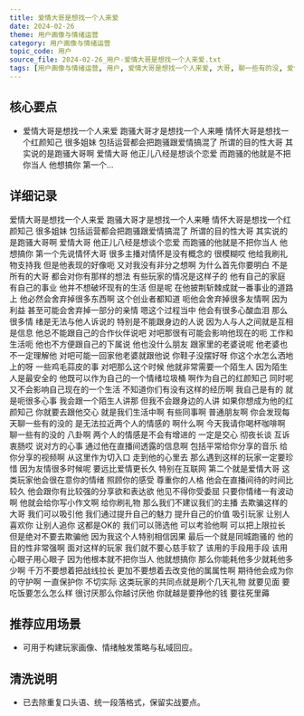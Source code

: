 ```yaml
---
title: 爱情大哥是想找一个人来爱
date: 2024-02-26
theme: 用户画像与情绪运营
category: 用户画像与情绪运营
topic_code: 用户
source_file: 2024-02-26_用户-爱情大哥是想找一个人来爱.txt
tags: [用户画像与情绪运营, 用户, 爱情大哥是想找一个人来爱, 大哥, 聊一些有的没, 爱情大哥是想, 找一个人来爱, 跑骚大哥才是]
---
```


## 核心要点
- 爱情大哥是想找一个人来爱 跑骚大哥才是想找一个人来睡 情怀大哥是想找一个红颜知己 很多姐妹 包括运营都会把跑骚跟爱情搞混了 所谓的目的性大哥 其实说的是跑骚大哥啊 爱情大哥 他正儿八经是想谈个恋爱 而跑骚的他就是不把你当人 他想搞你 第一个…

## 详细记录

爱情大哥是想找一个人来爱 跑骚大哥才是想找一个人来睡 情怀大哥是想找一个红颜知己 很多姐妹 包括运营都会把跑骚跟爱情搞混了 所谓的目的性大哥 其实说的是跑骚大哥啊 爱情大哥 他正儿八经是想谈个恋爱 而跑骚的他就是不把你当人 他想搞你 第一个先说情怀大哥 很多主播对情怀是没有概念的 很模糊哎 他给我刷礼物支持我 但是他表现的好像呃 又对我没有非分之想啊 为什么首先你要明白 不是所有的大哥 都会对你有那样的想法 有些玩家的情况是这样子的 他有自己的家庭 有自己的事业 他并不想破坏现有的生活 但是呢 在他披荆斩棘成就一番事业的道路上 他必然会舍弃掉很多东西啊 这个创业者都知道 呃他会舍弃掉很多友情啊 因为利益 甚至可能会舍弃掉一部分的亲情 嗯这个过程当中 他会有很多心酸血泪 那么很多情 绪是无法与他人诉说的 特别是不能跟身边的人说 因为人与人之间就是互相是信息 他总不能跟自己的合作伙伴说吧 对吧那很有可能会影响他现在的呃 工作和生活呃 他也不方便跟自己的下属说 他也没什么朋友 跟家里的老婆说呢 他老婆也不一定理解他 对吧可能一回家他老婆就跟他说 你鞋子没摆好呀 你这个水怎么洒地上的呀 一些鸡毛蒜皮的事 对吧那么这个时候 他就非常需要一个陌生人 因为陌生人是最安全的 他既可以作为自己的一个情绪垃圾桶 啊作为自己的红颜知己 同时呢 又不会影响自己现在的一个生活 不知道你们有没有这样的经历啊 我自己是有的 就是呃很多心事 我会跟一个陌生人讲那 但我不会跟身边的人讲 如果你想成为他的红颜知己 你就要去跟他交心 就是我们生活中啊 有些同事啊 普通朋友啊 你会发现每天聊一些有的没的 是无法拉近两个人的情感的 啊什么啊 今天我请你喝杯咖啡啊 聊一些有的没的 八卦啊 两个人的情感是不会有增进的 一定是交心 彻夜长谈 互诉衷肠哎 说对方的心事 通过他在直播间透露的信息啊 包括平常给你分享的音乐 给你分享的视频啊 从这里作为切入口 走到他的心里去 那么遇到这样的玩家一定要珍惜 因为友情很多时候呢 要远比爱情更长久 特别在互联网 第二个就是爱情大哥 这类玩家他会很在意你的情绪 照顾你的感受 尊重你的人格 他会在直播间待的时间比较久 他会跟你有比较强的分享欲和表达欲 他见不得你受委屈 只要你情绪一有波动啊 他就会给你写小作文啊 给你刷礼物 那么我们不建议我们的主播 去欺骗这样的大哥 我们可以吸引他 我们通过提升自己的魅力 提升自己的价值 吸引玩家 让别人喜欢你 让别人追你 这都是OK的 我们可以筛选他 可以考验他啊 可以把上限拉长 但是绝对不要去欺骗他 因为我这个人特别相信因果 最后一个就是同城跑骚的 他的目的性非常强啊 面对这样的玩家 我们就不要心慈手软了 该用的手段用手段 该用心眼子用心眼子 因为他根本就不把你当人 他就想搞你 那么你能耗他多少就耗他多少啊 千万不要想着把战线拉长 更加不要想着去改变他的属属性啊 期待他会成为你的守护啊 一直保护你 不切实际 这类玩家的共同点就是刷个几天礼物 就要见面 要吃饭要怎么怎么样 很讨厌那么你越讨厌他 你就越是要挣他的钱 要往死里薅

## 推荐应用场景
- 可用于构建玩家画像、情绪触发策略与私域回应。

## 清洗说明
- 已去除重复口头语、统一段落格式，保留实战要点。